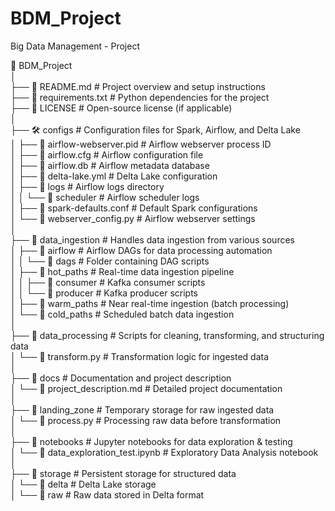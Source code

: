 # BDM_Project
Big Data Management  - Project

📂 BDM_Project  
│  
├── 📜 README.md                  # Project overview and setup instructions  
├── 📜 requirements.txt            # Python dependencies for the project  
├── 📜 LICENSE                     # Open-source license (if applicable)  
│  
├── 🛠 configs                      # Configuration files for Spark, Airflow, and Delta Lake  
│   ├── 📜 airflow-webserver.pid    # Airflow webserver process ID  
│   ├── 📜 airflow.cfg              # Airflow configuration file  
│   ├── 📜 airflow.db               # Airflow metadata database  
│   ├── 📜 delta-lake.yml           # Delta Lake configuration  
│   ├── 📂 logs                     # Airflow logs directory  
│   │   └── 📂 scheduler            # Airflow scheduler logs  
│   ├── 📜 spark-defaults.conf      # Default Spark configurations  
│   └── 📜 webserver_config.py      # Airflow webserver settings  
│  
├── 📂 data_ingestion               # Handles data ingestion from various sources  
│   ├── 📂 airflow                  # Airflow DAGs for data processing automation  
│   │   └── 📂 dags                 # Folder containing DAG scripts  
│   ├── 📂 hot_paths                # Real-time data ingestion pipeline  
│   │   ├── 📂 consumer             # Kafka consumer scripts  
│   │   └── 📂 producer             # Kafka producer scripts  
│   ├── 📂 warm_paths               # Near real-time ingestion (batch processing)  
│   └── 📂 cold_paths               # Scheduled batch data ingestion  
│  
├── 📂 data_processing              # Scripts for cleaning, transforming, and structuring data  
│   └── 📜 transform.py             # Transformation logic for ingested data  
│  
├── 📂 docs                         # Documentation and project description  
│   └── 📜 project_description.md   # Detailed project documentation  
│  
├── 📂 landing_zone                 # Temporary storage for raw ingested data  
│   └── 📜 process.py               # Processing raw data before transformation  
│  
├── 📂 notebooks                    # Jupyter notebooks for data exploration & testing  
│   └── 📜 data_exploration_test.ipynb  # Exploratory Data Analysis notebook  
│  
├── 📂 storage                      # Persistent storage for structured data  
│   └── 📂 delta                    # Delta Lake storage  
│       └── 📂 raw                  # Raw data stored in Delta format  